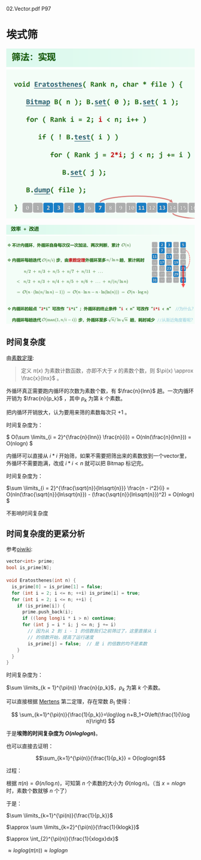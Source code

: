 02.Vector.pdf P97

# 埃式筛

![img](img/1.png)

![img](img/2.png)

## 时间复杂度

由[素数定理](https://zh.wikipedia.org/wiki/%E8%B3%AA%E6%95%B8%E5%AE%9A%E7%90%86):

> 定义 $\pi(x)$ 为素数计数函数，亦即不大于 $x$ 的素数个数，则 $\pi(x) \approx \frac{x}{lnx}$ 。

外循环真正需要跑内循环的次数为素数个数，有 $\frac{n}{lnn}$ 趟。一次内循环开销为 $\frac{n}{p_k}$ ，其中 $p_k$ 为第 $k$ 个素数。

把内循环开销放大，认为要用来筛的素数每次只 $+1$ 。

时间复杂度为：

$ O(\sum \limits_{i = 2}^{\frac{n}{lnn}} \frac{n}{i}) = O(nln(\frac{n}{lnn})) = O(nlogn) $

内循环可以直接从 $i * i$ 开始筛，如果不需要把筛出来的素数放到一个vector里，外循环不需要跑满，改成 $i * i < n$ 就可以把 Bitmap 标记完。

时间复杂度为：

$\sum \limits_{i = 2}^{\frac{\sqrt{n}}{ln\sqrt{n}}} \frac{n - i^2}{i} = O(nln(\frac{\sqrt{n}}{ln\sqrt{n}}) - (\frac{\sqrt{n}}{ln\sqrt{n}})^2) = O(nlogn) $

不影响时间复杂度

## 时间复杂度的更紧分析

参考[oiwiki](https://oi-wiki.org/math/number-theory/sieve/#%E5%9F%83%E6%8B%89%E6%89%98%E6%96%AF%E7%89%B9%E5%B0%BC%E7%AD%9B%E6%B3%95):

```cpp
vector<int> prime;
bool is_prime[N];

void Eratosthenes(int n) {
  is_prime[0] = is_prime[1] = false;
  for (int i = 2; i <= n; ++i) is_prime[i] = true;
  for (int i = 2; i <= n; ++i) {
    if (is_prime[i]) {
      prime.push_back(i);
      if ((long long)i * i > n) continue;
      for (int j = i * i; j <= n; j += i)
        // 因为从 2 到 i - 1 的倍数我们之前筛过了，这里直接从 i
        // 的倍数开始，提高了运行速度
        is_prime[j] = false;  // 是 i 的倍数的均不是素数
    }
  }
}
```

时间复杂度为：

$\sum \limits_{k = 1}^{\pi(n)} \frac{n}{p_k}$，$p_k$ 为第 $k$ 个素数。

可以直接根据 [Mertens](https://zh.wikipedia.org/wiki/%E6%A2%85%E6%BB%95%E6%96%AF%E5%AE%9A%E7%90%86) 第二定理，存在常数 $B_1$ 使得：

$$
\sum_{k=1}^{\pi(n)}{\frac{1}{p_k}}=\log\log n+B_1+O\left(\frac{1}{\log n}\right)
$$

于是**埃筛的时间复杂度为 $O(nloglogn)$**。

也可以直接去证明：

$$\sum_{k=1}^{\pi(n)}{\frac{1}{p_k}} = O(loglogn)$$

过程：

根据 $\pi(n)=\Theta(n/\log n)$，可知第 $n$ 个素数的大小为 $\Theta(n\log n)$。（当 $x = nlogn$ 时，素数个数就够 $n$ 个了）

于是：

$\sum \limits_{k=1}^{\pi(n)}{\frac{1}{p_k}}$

$\approx \sum \limits_{k=2}^{\pi(n)}{\frac{1}{klogk}}$

$\approx \int_{2}^{\pi(n)}{\frac{1}{xlogx}dx}$

$\approx loglog(\pi(n)) \approx loglogn$